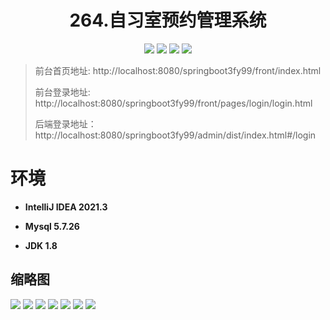 <p><h1 align="center">264.自习室预约管理系统</h1></p>


<p align="center">
	<img src="https://img.shields.io/badge/jdk-1.8-orange.svg"/>
    <img src="https://img.shields.io/badge/springboot-5.x-lightgrey.svg"/>
    <img src="https://img.shields.io/badge/vue-3.x-blue.svg"/>
    <img src="https://img.shields.io/badge/mybatis-5.x-yellow.svg"/>
</p>


> 前台首页地址: http://localhost:8080/springboot3fy99/front/index.html
>
> 前台登录地址: http://localhost:8080/springboot3fy99/front/pages/login/login.html
>
> 后端登录地址：http://localhost:8080/springboot3fy99/admin/dist/index.html#/login
>
>

# 环境

- <b>IntelliJ IDEA 2021.3</b>

- <b>Mysql 5.7.26</b>

- <b>JDK 1.8</b>




## 缩略图

![](https://bitwise.oss-cn-heyuan.aliyuncs.com/2024/9/10/3238e4bc-5dd1-4587-9b9d-5d76fe4191a2.png)
![](https://bitwise.oss-cn-heyuan.aliyuncs.com/2024/9/10/92f4293d-bfb0-4286-976b-270f73515826.png)
![](https://bitwise.oss-cn-heyuan.aliyuncs.com/2024/9/10/95dd4fc0-6c48-4386-a5c2-9a610c034cca.png)
![](https://bitwise.oss-cn-heyuan.aliyuncs.com/2024/9/10/1776a5c9-fd01-4cf3-9d73-300f83bc0213.png)
![](https://bitwise.oss-cn-heyuan.aliyuncs.com/2024/9/10/18f07bf5-5444-46a4-941a-7222cf2cff95.png)
![](https://bitwise.oss-cn-heyuan.aliyuncs.com/2024/9/10/901f30f3-28a5-4cfe-a250-d79e202771ff.png)
![](https://bitwise.oss-cn-heyuan.aliyuncs.com/2024/9/10/3a39c3d4-e12b-4c9b-9079-64900511c30b.png)

